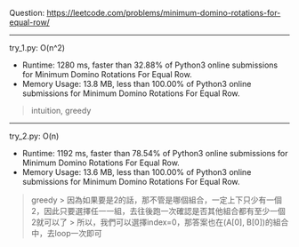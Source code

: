 Question: https://leetcode.com/problems/minimum-domino-rotations-for-equal-row/

---

try_1.py: O(n^2)
* Runtime: 1280 ms, faster than 32.88% of Python3 online submissions for Minimum Domino Rotations For Equal Row.
* Memory Usage: 13.8 MB, less than 100.00% of Python3 online submissions for Minimum Domino Rotations For Equal Row.

> intuition, greedy

---

try_2.py: O(n)
* Runtime: 1192 ms, faster than 78.54% of Python3 online submissions for Minimum Domino Rotations For Equal Row.
* Memory Usage: 13.6 MB, less than 100.00% of Python3 online submissions for Minimum Domino Rotations For Equal Row.

> greedy
	> 因為如果要是2的話，那不管是哪個組合，一定上下只少有一個2，因此只要選擇任一一組，去往後跑一次確認是否其他組合都有至少一個2就可以了
	> 所以，我們可以選擇index=0，那答案也在(A[0], B[0])的組合中，去loop一次即可
